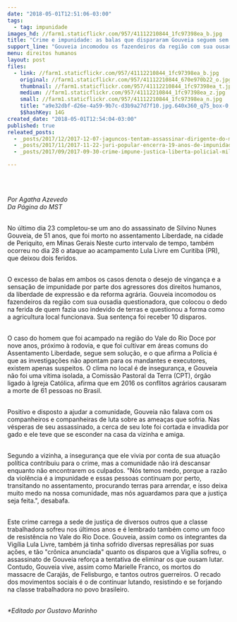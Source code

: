 ```yaml
---
date: "2018-05-01T12:51:06-03:00"
tags:
  - tag: impunidade
images_hd: //farm1.staticflickr.com/957/41112210844_1fc97398ea_b.jpg
title: "Crime e impunidade: as balas que dispararam Gouveia seguem sem dono"
support_line: "Gouveia incomodou os fazendeiros da região com sua ousadia questionadora, que colocou o dedo na ferida de quem fazia uso indevido de terras e questionou a forma como a agricultura local funcionava. Sua sentença foi receber 10 disparos"
menu: direitos humanos
layout: post
files:
  - link: //farm1.staticflickr.com/957/41112210844_1fc97398ea_b.jpg
    original: //farm1.staticflickr.com/957/41112210844_670e970b22_o.jpg
    thumbnail: //farm1.staticflickr.com/957/41112210844_1fc97398ea_t.jpg
    medium: //farm1.staticflickr.com/957/41112210844_1fc97398ea_z.jpg
    small: //farm1.staticflickr.com/957/41112210844_1fc97398ea_n.jpg
    title: "a9e32dbf-d26e-4a59-9b7c-d3b9a27d7f10.jpg.640x360_q75_box-0,33,472,299_crop_detail.jpg"
    $$hashKey: 14G
created_date: "2018-05-01T12:54:04-03:00"
published: true
releated_posts:
  - _posts/2017/12/2017-12-07-jaguncos-tentam-assassinar-dirigente-do-mst-em-minas-gerais.md
  - _posts/2017/11/2017-11-22-juri-popular-encerra-19-anos-de-impunidades-e-condena-assassinos-de-trabalhadora-rural-no-maranhao.md
  - _posts/2017/09/2017-09-30-crime-impune-justica-liberta-policial-militar-que-matou-sem-terra-no-rs.md

---
```

<p><br />
&nbsp;</p>

<p><em>Por Agatha Azevedo<br />
Da P&aacute;gina do MST</em><br />
&nbsp;</p>

<p>No &uacute;ltimo dia 23 completou-se um ano do assassinato de Silvino Nunes Gouveia, de 51 anos, que foi morto no assentamento Liberdade, na cidade de Periquito, em Minas Gerais Neste curto intervalo de tempo, tamb&eacute;m ocorreu no dia 28 o ataque ao acampamento Lula Livre em Curitiba (PR), que deixou dois feridos.<br />
&nbsp;</p>

<p>O excesso de balas em ambos os casos denota o desejo de vingan&ccedil;a e a sensa&ccedil;&atilde;o de impunidade por parte dos agressores dos direitos humanos, da liberdade de express&atilde;o e da reforma agr&aacute;ria. Gouveia incomodou os fazendeiros da regi&atilde;o com sua ousadia questionadora, que colocou o dedo na ferida de quem fazia uso indevido de terras e questionou a forma como a agricultura local funcionava. Sua senten&ccedil;a foi receber 10 disparos.&nbsp;<br />
&nbsp;</p>

<p>O caso do homem que foi acampado na regi&atilde;o do Vale do Rio Doce por nove&nbsp;anos, pr&oacute;ximo &agrave; rodovia, e que foi cultivar em &aacute;reas comuns do Assentamento Liberdade, segue sem solu&ccedil;&atilde;o, e o que afirma a Pol&iacute;cia &eacute; que as investiga&ccedil;&otilde;es n&atilde;o apontam para os mandantes e executores, existem apenas suspeitos. O clima no local &eacute; de inseguran&ccedil;a, e Gouveia n&atilde;o foi uma v&iacute;tima isolada, a Comiss&atilde;o Pastoral da Terra (CPT), &oacute;rg&atilde;o ligado &agrave; Igreja Cat&oacute;lica, afirma que em 2016 os conflitos agr&aacute;rios causaram a morte de 61 pessoas no Brasil.&nbsp;&nbsp;<br />
&nbsp;</p>

<p>Positivo e disposto a ajudar a comunidade, Gouveia n&atilde;o falava com os companheiros e companheiras de luta sobre as amea&ccedil;as que sofria. Nas v&eacute;speras de seu assassinado, a cerca de seu lote foi cortada e invadida por gado e ele teve que se esconder na casa da vizinha e amiga.&nbsp;&nbsp;<br />
&nbsp;</p>

<p>Segundo a vizinha, a inseguran&ccedil;a que ele vivia por conta de sua atua&ccedil;&atilde;o pol&iacute;tica contribuiu para o crime, mas a comunidade n&atilde;o ir&aacute; descansar enquanto n&atilde;o encontrarem os culpados. &quot;N&oacute;s temos medo, porque a raz&atilde;o da viol&ecirc;ncia &eacute; a impunidade e essas pessoas continuam por perto, transitando no assentamento, procurando terras para arrendar, e isso deixa muito medo na nossa comunidade, mas n&oacute;s aguardamos para que a justi&ccedil;a seja feita.&quot;, desabafa.&nbsp;<br />
&nbsp;</p>

<p>Este crime carrega a sede de justi&ccedil;a de diversos outros que a classe trabalhadora sofreu nos &uacute;ltimos anos e &eacute; lembrado tamb&eacute;m como um foco de resist&ecirc;ncia no Vale do Rio Doce. Gouveia, assim como os integrantes da Vig&iacute;lia Lula Livre, tamb&eacute;m j&aacute; tinha sofrido diversas repres&aacute;lias por suas a&ccedil;&otilde;es, e t&atilde;o &quot;cr&ocirc;nica anunciada&quot; quanto os disparos que a Vig&iacute;lia sofreu, o assassinato de Gouveia refor&ccedil;a a tentativa de eliminar os que ousam lutar. Contudo, Gouveia vive, assim como Marielle Franco, os mortos do massacre de Caraj&aacute;s, de Felisburgo, e tantos outros guerreiros. O recado dos movimentos sociais &eacute; o de continuar lutando, resistindo e se forjando na classe trabalhadora no povo brasileiro.<br />
&nbsp;</p>

<p><em>*Editado por Gustavo Marinho</em></p>
